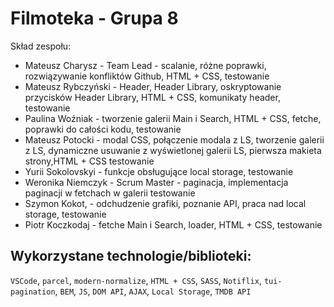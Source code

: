 # Filmoteka - Grupa 8

Skład zespołu:
 - Mateusz Charysz - Team Lead - scalanie, różne poprawki, rozwiązywanie konfliktów Github, HTML + CSS, testowanie
 - Mateusz Rybczyński - Header, Header Library, oskryptowanie przycisków Header Library, HTML + CSS, komunikaty header, testowanie
 - Paulina Woźniak - tworzenie galerii Main i Search, HTML + CSS, fetche, poprawki do całości kodu, testowanie
 - Mateusz Potocki - modal CSS, połączenie modala z LS, tworzenie galerii z LS, dynamiczne usuwanie z wyświetlonej galerii LS, pierwsza makieta strony,HTML + CSS testowanie
 - Yurii Sokolovskyi - funkcje obsługujące local storage, testowanie
 - Weronika Niemczyk - Scrum Master - paginacja, implementacja paginacji w fetchach w galerii testowanie
 - Szymon Kokot, - odchudzenie grafiki, poznanie API, praca nad local storage, testowanie
 - Piotr Koczkodaj - fetche Main i Search, loader, HTML + CSS, testowanie


## Wykorzystane technologie/biblioteki:

`VSCode`, `parcel`, `modern-normalize`, `HTML + CSS`, `SASS`, `Notiflix`, `tui-pagination`, `BEM`, `JS`, `DOM API`, `AJAX`, `Local Storage`, `TMDB API`
